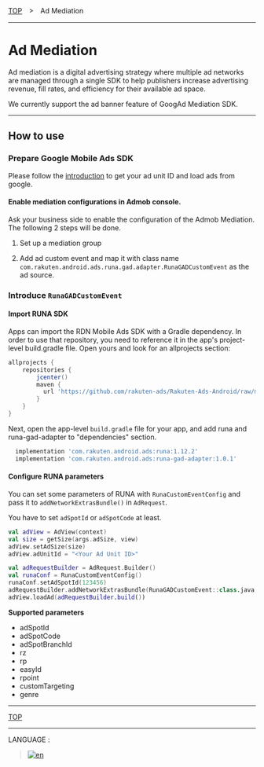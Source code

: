 [TOP](../#top)　>　Ad Mediation

---

# Ad Mediation

Ad mediation is a digital advertising strategy where multiple ad networks are managed through a single SDK to help publishers increase advertising revenue, fill rates, and efficiency for their available ad space.

We currently support the ad banner feature of GoogAd Mediation SDK.

---

## How to use

### Prepare Google Mobile Ads SDK

Please follow the [introduction](https://developers.google.com/admob/android/banner) to get your ad unit ID and load ads from google.

#### Enable mediation configurations in Admob console.

Ask your business side to enable the configuration of the Admob Mediation. The following 2 steps will be done.

1. Set up a mediation group

2. Add ad custom event and map it with class name `com.rakuten.android.ads.runa.gad.adapter.RunaGADCustomEvent` as the ad source.

### Introduce `RunaGADCustomEvent`

#### Import RUNA SDK

Apps can import the RDN Mobile Ads SDK with a Gradle dependency. In order to use that repository, you need to reference it in the app's project-level build.gradle file. Open yours and look for an allprojects section:

```groovy
allprojects {
    repositories {
        jcenter()
        maven {
          url 'https://github.com/rakuten-ads/Rakuten-Ads-Android/raw/master/maven'
        }
    }
}
```

Next, open the app-level `build.gradle` file for your app, and add runa and runa-gad-adapter to "dependencies" section.

```groovy
  implementation 'com.rakuten.android.ads:runa:1.12.2'
  implementation 'com.rakuten.android.ads:runa-gad-adapter:1.0.1'
```

#### Configure RUNA parameters

You can set some parameters of RUNA with `RunaCustomEventConfig` and pass it to `addNetworkExtrasBundle()` in `AdRequest`.

You have to set `adSpotId` or `adSpotCode` at least.

```kotlin
val adView = AdView(context)
val size = getSize(args.adSize, view)
adView.setAdSize(size)
adView.adUnitId = "<Your Ad Unit ID>"

val adRequestBuilder = AdRequest.Builder()
val runaConf = RunaCustomEventConfig()
runaConf.setAdSpotId(123456)
adRequestBuilder.addNetworkExtrasBundle(RunaGADCustomEvent::class.java, runaConf.bundle())
adView.loadAd(adRequestBuilder.build())
```

__Supported parameters__

- adSpotId
- adSpotCode
- adSpotBranchId
- rz
- rp
- easyId
- rpoint
- customTargeting
- genre

---
[TOP](../#top)

---
LANGUAGE :
> [![en](/doc/img/lang/ja.png)](/doc/ja/mediation/README.md)
